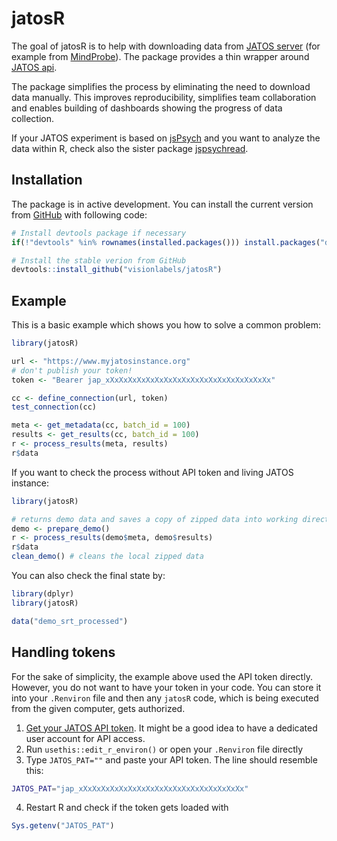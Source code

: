
# jatosR

<!-- badges: start -->
<!-- badges: end -->

The goal of jatosR is to help with downloading data from [JATOS server](https://www.jatos.org/) 
(for example from [MindProbe](https://mindprobe.eu/)). 
The package provides a thin wrapper around [JATOS api](https://www.jatos.org/JATOS-API.html).

The package simplifies the process by eliminating the need to download data manually. 
This improves reproducibility, simplifies team collaboration and enables building of dashboards showing the progress of data collection.

If your JATOS experiment is based on [jsPsych](https://www.jspsych.org/) and you want to analyze the data within R,
check also the sister package [jspsychread](https://github.com/visionlabels/jspsychread).

## Installation

The package is in active development. You can install the current version from [GitHub](https://github.com/visionlabels/jatosR) with following code:

``` r
# Install devtools package if necessary
if(!"devtools" %in% rownames(installed.packages())) install.packages("devtools")

# Install the stable verion from GitHub
devtools::install_github("visionlabels/jatosR")

```

## Example

This is a basic example which shows you how to solve a common problem:

``` r
library(jatosR)

url <- "https://www.myjatosinstance.org"
# don't publish your token!
token <- "Bearer jap_xXxXxXxXxXxXxXxXxXxXxXxXxXxXxXxXxXxXx"

cc <- define_connection(url, token)
test_connection(cc)

meta <- get_metadata(cc, batch_id = 100)
results <- get_results(cc, batch_id = 100)
r <- process_results(meta, results)
r$data
```

If you want to check the process without API token and living JATOS instance:

``` r
library(jatosR)

# returns demo data and saves a copy of zipped data into working directory
demo <- prepare_demo()
r <- process_results(demo$meta, demo$results)
r$data
clean_demo() # cleans the local zipped data

```

You can also check the final state by:

``` r
library(dplyr)
library(jatosR)

data("demo_srt_processed")

```
## Handling tokens

For the sake of simplicity, the example above used the API token directly. 
However, you do not want to have your token in your code. 
You can store it into your `.Renviron` file and then any `jatosR` code,
which is being executed from the given computer, gets authorized.

1) [Get your JATOS API token](https://www.jatos.org/JATOS-API.html#how-to-generate-a-token). It might be a good idea to have a dedicated user account for API access.
2) Run `usethis::edit_r_environ()` or open your `.Renviron` file directly
3) Type `JATOS_PAT=""` and paste your API token. The line should resemble this:

```bash
JATOS_PAT="jap_xXxXxXxXxXxXxXxXxXxXxXxXxXxXxXxXxXxXx"
```

4) Restart R and check if the token gets loaded with

```r
Sys.getenv("JATOS_PAT")
```

